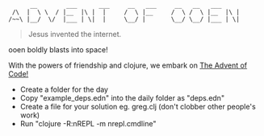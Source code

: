           __        ___      ___     __   ___     __   __   ___
     /\  |  \ \  / |__  |\ |  |     /  \ |__     /  \ /  \ |__  |\ |
    /~~\ |__/  \/  |___ | \|  |     \__/ |       \__/ \__/ |___ | \|

> Jesus invented the internet.

ooen boldly blasts into space!

With the powers of friendship and clojure, we embark on [The Advent of Code!](https://adventofcode.com/)

- Create a folder for the day
- Copy "example_deps.edn" into the daily folder as "deps.edn"
- Create a file for your solution eg. greg.clj (don't clobber other people's work)
- Run "clojure -R:nREPL -m nrepl.cmdline"
